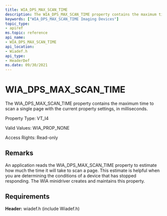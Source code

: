 ```yaml
---
title: WIA_DPS_MAX_SCAN_TIME
description: The WIA_DPS_MAX_SCAN_TIME property contains the maximum time to scan a single page with the current property settings, in milliseconds.
keywords: ["WIA_DPS_MAX_SCAN_TIME Imaging Devices"]
topic_type:
- apiref
ms.topic: reference
api_name:
- WIA_DPS_MAX_SCAN_TIME
api_location:
- Wiadef.h
api_type:
- HeaderDef
ms.date: 09/30/2021
---
```


# WIA_DPS_MAX_SCAN_TIME

The WIA_DPS_MAX_SCAN_TIME property contains the maximum time to scan a single page with the current property settings, in milliseconds.

Property Type: VT_I4

Valid Values: WIA_PROP_NONE

Access Rights: Read-only

## Remarks

An application reads the WIA_DPS_MAX_SCAN_TIME property to estimate how much the time it will take to scan a page. This estimate is helpful when you are determining the conditions of a device that has stopped responding. The WIA minidriver creates and maintains this property.

## Requirements

**Header:** wiadef.h (include Wiadef.h)
